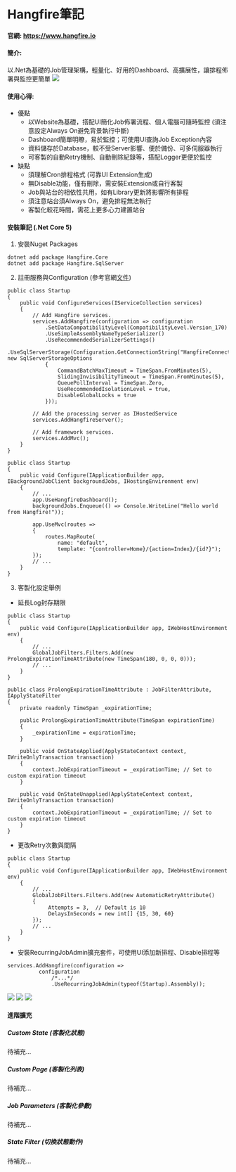 # Hangfire筆記
#### 官網: https://www.hangfire.io 

#### 簡介:
以.Net為基礎的Job管理架構，輕量化、好用的Dashboard、高擴展性，讓排程佈署與監控更簡單
![](https://www.hangfire.io/img/ui/dashboard.png)

#### 使用心得:
* 優點
  * 以Website為基礎，搭配UI簡化Job佈署流程、個人電腦可隨時監控 (須注意設定Always On避免背景執行中斷)
  * Dashboard簡單明瞭，易於監控；可使用UI查詢Job Exception內容
  * 資料儲存於Database，較不受Server影響、便於備份、可多伺服器執行
  * 可客製的自動Retry機制、自動刪除紀錄等，搭配Logger更便於監控
* 缺點
  * 須理解Cron排程格式 (可靠UI Extension生成)
  * 無Disable功能，僅有刪除，需安裝Extension或自行客製
  * Job與站台的相依性共用，如有Library更新將影響所有排程
  * 須注意站台須Always On，避免排程無法執行
  * 客製化較花時間，需花上更多心力建置站台

#### 安裝筆記 (.Net Core 5)
1. 安裝Nuget Packages
```
dotnet add package Hangfire.Core
dotnet add package Hangfire.SqlServer
```
2. 註冊服務與Configuration (參考官網[文件](https://docs.hangfire.io/en/latest/getting-started/aspnet-core-applications.html#registering-services))
```
public class Startup
{
    public void ConfigureServices(IServiceCollection services)
    {
        // Add Hangfire services.
        services.AddHangfire(configuration => configuration
            .SetDataCompatibilityLevel(CompatibilityLevel.Version_170)
            .UseSimpleAssemblyNameTypeSerializer()
            .UseRecommendedSerializerSettings()
            .UseSqlServerStorage(Configuration.GetConnectionString("HangfireConnection"), new SqlServerStorageOptions
            {
                CommandBatchMaxTimeout = TimeSpan.FromMinutes(5),
                SlidingInvisibilityTimeout = TimeSpan.FromMinutes(5),
                QueuePollInterval = TimeSpan.Zero,
                UseRecommendedIsolationLevel = true,
                DisableGlobalLocks = true
            }));
    
        // Add the processing server as IHostedService
        services.AddHangfireServer();
    
        // Add framework services.
        services.AddMvc();
    }
}
```
```
public class Startup
{
    public void Configure(IApplicationBuilder app, IBackgroundJobClient backgroundJobs, IHostingEnvironment env)
    {
        // ...
        app.UseHangfireDashboard();
        backgroundJobs.Enqueue(() => Console.WriteLine("Hello world from Hangfire!"));
    
        app.UseMvc(routes =>
        {
            routes.MapRoute(
                name: "default",
                template: "{controller=Home}/{action=Index}/{id?}");
        });
        // ...
    }
}
```
3. 客製化設定舉例
  * 延長Log封存期限
```
public class Startup
{
    public void Configure(IApplicationBuilder app, IWebHostEnvironment env)
    {
        // ...
        GlobalJobFilters.Filters.Add(new ProlongExpirationTimeAttribute(new TimeSpan(180, 0, 0, 0)));
        // ...
    }
}

public class ProlongExpirationTimeAttribute : JobFilterAttribute, IApplyStateFilter
{
    private readonly TimeSpan _expirationTime;

    public ProlongExpirationTimeAttribute(TimeSpan expirationTime)
    {
        _expirationTime = expirationTime;
    }

    public void OnStateApplied(ApplyStateContext context, IWriteOnlyTransaction transaction)
    {
        context.JobExpirationTimeout = _expirationTime; // Set to custom expiration timeout
    }

    public void OnStateUnapplied(ApplyStateContext context, IWriteOnlyTransaction transaction)
    {
        context.JobExpirationTimeout = _expirationTime; // Set to custom expiration timeout
    }
}
```
  * 更改Retry次數與間隔
```
public class Startup
{
    public void Configure(IApplicationBuilder app, IWebHostEnvironment env)
    {
        // ...
        GlobalJobFilters.Filters.Add(new AutomaticRetryAttribute()
        {
             Attempts = 3,  // Default is 10
             DelaysInSeconds = new int[] {15, 30, 60}
        });
        // ...
    }
}
```
  * 安裝RecurringJobAdmin擴充套件，可使用UI添加新排程、Disable排程等
  ```
  services.AddHangfire(configuration =>
            configuration
                /*...*/
                .UseRecurringJobAdmin(typeof(Startup).Assembly));
  ```
![](images/Hangfire/hangfire1.png)
![](images/Hangfire/hangfire2.png)
![](images/Hangfire/hangfire3.png)

#### 進階擴充
##### Custom State (客製化狀態)
待補充...
##### Custom Page (客製化列表)
待補充...
##### Job Parameters (客製化參數)
待補充...
##### State Filter (切換狀態動作)
待補充...
